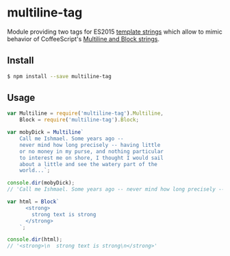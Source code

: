 # multiline-tag

Module providing two tags for ES2015 [template strings](https://developer.mozilla.org/en-US/docs/Web/JavaScript/Reference/template_strings) which allow to mimic behavior of CoffeeScript's [Multiline and Block strings](http://coffeescript.org/#strings).

## Install

```sh
$ npm install --save multiline-tag
```


## Usage

```javascript
var Multiline = require('multiline-tag').Multiline,
    Block = require('multiline-tag').Block;

var mobyDick = Multiline`
    Call me Ishmael. Some years ago --
    never mind how long precisely -- having little
    or no money in my purse, and nothing particular
    to interest me on shore, I thought I would sail
    about a little and see the watery part of the
    world...`;

console.dir(mobyDick);
// 'Call me Ishmael. Some years ago -- never mind how long precisely -- having little or no money in my purse, and nothing particular to interest me on shore, I thought I would sail about a little and see the watery part of the world...'

var html = Block`
      <strong>
        strong text is strong
      </strong>
    `;

console.dir(html);
// '<strong>\n  strong text is strong\n</strong>'

```
